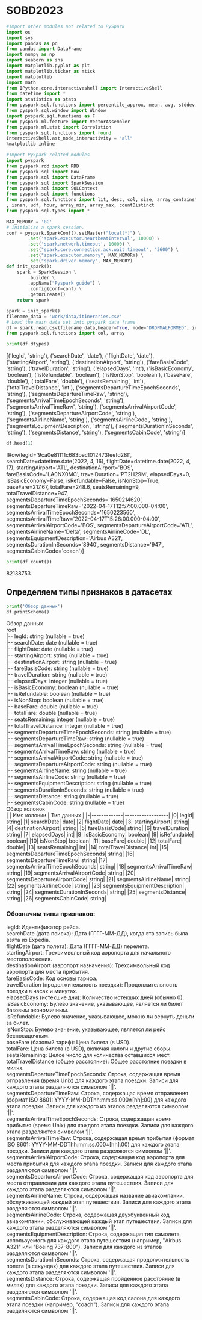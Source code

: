 # SOBD2023
```python
#Import other modules not related to PySpark
import os
import sys
import pandas as pd
from pandas import DataFrame
import numpy as np
import seaborn as sns
import matplotlib.pyplot as plt
import matplotlib.ticker as mtick
import matplotlib
import math
from IPython.core.interactiveshell import InteractiveShell
from datetime import *
import statistics as stats
from pyspark.sql.functions import percentile_approx, mean, avg, stddev, min, max, when, col, count, length, lag, expr, percent_rank
from pyspark.sql.window import Window
import pyspark.sql.functions as F
from pyspark.ml.feature import VectorAssembler
from pyspark.ml.stat import Correlation
from pyspark.sql.functions import round
InteractiveShell.ast_node_interactivity = "all" 
%matplotlib inline

#Import PySpark related modules
import pyspark
from pyspark.rdd import RDD
from pyspark.sql import Row
from pyspark.sql import DataFrame
from pyspark.sql import SparkSession
from pyspark.sql import SQLContext
from pyspark.sql import functions
from pyspark.sql.functions import lit, desc, col, size, array_contains\
, isnan, udf, hour, array_min, array_max, countDistinct
from pyspark.sql.types import *

MAX_MEMORY = '8G'
# Initialize a spark session.
conf = pyspark.SparkConf().setMaster("local[*]") \
        .set('spark.executor.heartbeatInterval', 10000) \
        .set('spark.network.timeout', 10000) \
        .set("spark.core.connection.ack.wait.timeout", "3600") \
        .set("spark.executor.memory", MAX_MEMORY) \
        .set("spark.driver.memory", MAX_MEMORY)
def init_spark():
    spark = SparkSession \
        .builder \
        .appName("Pyspark guide") \
        .config(conf=conf) \
        .getOrCreate()
    return spark

spark = init_spark()
filename_data = 'work/data/itineraries.csv'
# Load the main data set into pyspark data frame 
df = spark.read.csv(filename_data,header=True, mode="DROPMALFORMED", inferSchema=True)
from pyspark.sql.functions import col, array

print(df.dtypes)
```
[('legId', 'string'), ('searchDate', 'date'), ('flightDate', 'date'), ('startingAirport', 'string'), ('destinationAirport', 'string'), ('fareBasisCode', 'string'), ('travelDuration', 'string'), ('elapsedDays', 'int'), ('isBasicEconomy', 'boolean'), ('isRefundable', 'boolean'), ('isNonStop', 'boolean'), ('baseFare', 'double'), ('totalFare', 'double'), ('seatsRemaining', 'int'), ('totalTravelDistance', 'int'), ('segmentsDepartureTimeEpochSeconds', 'string'), ('segmentsDepartureTimeRaw', 'string'), ('segmentsArrivalTimeEpochSeconds', 'string'), ('segmentsArrivalTimeRaw', 'string'), ('segmentsArrivalAirportCode', 'string'), ('segmentsDepartureAirportCode', 'string'), ('segmentsAirlineName', 'string'), ('segmentsAirlineCode', 'string'), ('segmentsEquipmentDescription', 'string'), ('segmentsDurationInSeconds', 'string'), ('segmentsDistance', 'string'), ('segmentsCabinCode', 'string')]
```python
df.head(1)
```
[Row(legId='9ca0e81111c683bec1012473feefd28f', searchDate=datetime.date(2022, 4, 16), flightDate=datetime.date(2022, 4, 17), startingAirport='ATL', destinationAirport='BOS', fareBasisCode='LA0NX0MC', travelDuration='PT2H29M', elapsedDays=0, isBasicEconomy=False, isRefundable=False, isNonStop=True, baseFare=217.67, totalFare=248.6, seatsRemaining=9, totalTravelDistance=947, segmentsDepartureTimeEpochSeconds='1650214620', segmentsDepartureTimeRaw='2022-04-17T12:57:00.000-04:00', segmentsArrivalTimeEpochSeconds='1650223560', segmentsArrivalTimeRaw='2022-04-17T15:26:00.000-04:00', segmentsArrivalAirportCode='BOS', segmentsDepartureAirportCode='ATL', segmentsAirlineName='Delta', segmentsAirlineCode='DL', segmentsEquipmentDescription='Airbus A321', segmentsDurationInSeconds='8940', segmentsDistance='947', segmentsCabinCode='coach')]
```python
print(df.count())
```
82138753
## Определяем типы признаков в датасетах
```python
print('Обзор данных')
df.printSchema()
```
Обзор данных  
root  
 |-- legId: string (nullable = true)  
 |-- searchDate: date (nullable = true)  
 |-- flightDate: date (nullable = true)  
 |-- startingAirport: string (nullable = true)  
 |-- destinationAirport: string (nullable = true)  
 |-- fareBasisCode: string (nullable = true)  
 |-- travelDuration: string (nullable = true)  
 |-- elapsedDays: integer (nullable = true)  
 |-- isBasicEconomy: boolean (nullable = true)  
 |-- isRefundable: boolean (nullable = true)  
 |-- isNonStop: boolean (nullable = true)  
 |-- baseFare: double (nullable = true)  
 |-- totalFare: double (nullable = true)  
 |-- seatsRemaining: integer (nullable = true)  
 |-- totalTravelDistance: integer (nullable = true)  
 |-- segmentsDepartureTimeEpochSeconds: string (nullable = true)  
 |-- segmentsDepartureTimeRaw: string (nullable = true)  
 |-- segmentsArrivalTimeEpochSeconds: string (nullable = true)  
 |-- segmentsArrivalTimeRaw: string (nullable = true)  
 |-- segmentsArrivalAirportCode: string (nullable = true)  
 |-- segmentsDepartureAirportCode: string (nullable = true)  
 |-- segmentsAirlineName: string (nullable = true)  
 |-- segmentsAirlineCode: string (nullable = true)  
 |-- segmentsEquipmentDescription: string (nullable = true)  
 |-- segmentsDurationInSeconds: string (nullable = true)  
 |-- segmentsDistance: string (nullable = true)  
 |-- segmentsCabinCode: string (nullable = true)  
 Обзор колонок  
| | Имя колонки |	Тип данных |
|-|-------------|------------------|
|0|	legId|	string|
|1|	searchDate|	date|
|2|	flightDate|	date|
|3|	startingAirport|	string|
|4|	destinationAirport|	string|
|5|	fareBasisCode|	string|
|6|	travelDuration|	string|
|7|	elapsedDays|	int|
|8|	isBasicEconomy|	boolean|
|9|	isRefundable|	boolean|
|10|	isNonStop|	boolean|
|11|	baseFare|	double|
|12|	totalFare|	double|
|13|	seatsRemaining|	int|
|14|	totalTravelDistance|	int|
|15|	segmentsDepartureTimeEpochSeconds|	string|
|16|	segmentsDepartureTimeRaw|	string|
|17|	segmentsArrivalTimeEpochSeconds|	string|
|18|	segmentsArrivalTimeRaw|	string|
|19|	segmentsArrivalAirportCode|	string|
|20|	segmentsDepartureAirportCode|	string|
|21|	segmentsAirlineName|	string|
|22|	segmentsAirlineCode|	string|
|23|	segmentsEquipmentDescription|	string|
|24|	segmentsDurationInSeconds|	string|
|25|	segmentsDistance|	string|
|26|	segmentsCabinCode|	string|
### Обозначим типы признаков:
legId: Идентификатор рейса.  
searchDate (дата поиска): Дата (ГГГГ-ММ-ДД), когда эта запись была взята из Expedia.  
flightDate (дата полета): Дата (ГГГГ-ММ-ДД) перелета.  
startingAirport: Трехсимвольный код аэропорта для начального местоположения.  
destinationAirport (аэропорт назначения): Трехсимвольный код аэропорта для места прибытия.  
fareBasisCode: Код основы тарифа.  
travelDuration (продолжительность поездки): Продолжительность поездки в часах и минутах.  
elapsedDays (истекшие дни): Количество истекших дней (обычно 0).  
isBasicEconomy: Булево значение, указывающее, является ли билет базовым экономичным.  
isRefundable: Булево значение, указывающее, можно ли вернуть деньги за билет.  
isNonStop: Булево значение, указывающее, является ли рейс беспосадочным.  
baseFare (базовый тариф): Цена билета (в USD).  
totalFare: Цена билета (в USD), включая налоги и другие сборы.  
seatsRemaining: Целое число для количества оставшихся мест.  
totalTravelDistance (общее расстояние): Общее расстояние поездки в милях.  
segmentsDepartureTimeEpochSeconds: Строка, содержащая время отправления (время Unix) для каждого этапа поездки. Записи для каждого этапа разделяются символом '||'.  
segmentsDepartureTimeRaw: Строка, содержащая время отправления (формат ISO 8601: YYYY-MM-DDThh:mm:ss.000±[hh]:00) для каждого этапа поездки. Записи для каждого из этапов разделяются символом '||'.  
segmentsArrivalTimeEpochSeconds: Строка, содержащая время прибытия (время Unix) для каждого этапа поездки. Записи для каждого этапа разделяются символом '||'.  
segmentsArrivalTimeRaw: Строка, содержащая время прибытия (формат ISO 8601: YYYY-MM-DDThh:mm:ss.000±[hh]:00) для каждого этапа поездки. Записи для каждого этапа разделяются символом '||'.  
segmentsArrivalAirportCode: Строка, содержащая код аэропорта для места прибытия для каждого этапа поездки. Записи для каждого этапа разделяются символом '||'.  
segmentsDepartureAirportCode: Строка, содержащая код аэропорта для места отправления для каждого этапа путешествия. Записи для каждого этапа разделяются символом '||'.  
segmentsAirlineName: Строка, содержащая название авиакомпании, обслуживающей каждый этап путешествия. Записи для каждого этапа разделяются символом '||'.  
segmentsAirlineCode: Строка, содержащая двухбуквенный код авиакомпании, обслуживающей каждый этап путешествия. Записи для каждого этапа разделяются символом '||'.  
segmentsEquipmentDescription: Строка, содержащая тип самолета, используемого для каждого этапа путешествия (например, "Airbus A321" или "Boeing 737-800"). Записи для каждого из этапов разделяются символом '||'.  
segmentsDurationInSeconds: Строка, содержащая продолжительность полета (в секундах) для каждого этапа путешествия. Записи для каждого этапа разделяются символом '||'.  
segmentsDistance: Строка, содержащая пройденное расстояние (в милях) для каждого этапа поездки. Записи для каждого этапа разделяются символом '||'.  
segmentsCabinCode: Строка, содержащая код салона для каждого этапа поездки (например, "coach"). Записи для каждого этапа разделяются символом '||'.  
